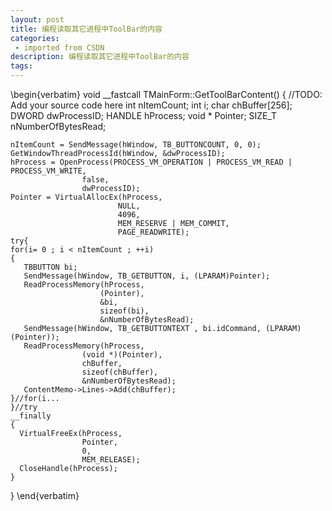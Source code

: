 ```yaml
---
layout: post
title: 编程读取其它进程中ToolBar的内容
categories: 
 - imported from CSDN
description: 编程读取其它进程中ToolBar的内容
tags: 
---
```


\begin{verbatim}
void __fastcall TMainForm::GetToolBarContent()
{
        //TODO: Add your source code here
    int nItemCount;
    int i;
    char chBuffer[256];
    DWORD dwProcessID;
    HANDLE hProcess;
    void * Pointer;
    SIZE_T nNumberOfBytesRead;
   
    nItemCount = SendMessage(hWindow, TB_BUTTONCOUNT, 0, 0);
    GetWindowThreadProcessId(hWindow, &dwProcessID);
    hProcess = OpenProcess(PROCESS_VM_OPERATION | PROCESS_VM_READ | PROCESS_VM_WRITE,
                    false,
                    dwProcessID);
    Pointer = VirtualAllocEx(hProcess,
                            NULL,
                            4096,
                            MEM_RESERVE | MEM_COMMIT,
                            PAGE_READWRITE);
    try{
    for(i= 0 ; i < nItemCount ; ++i)
    {                        
       TBBUTTON bi;
       SendMessage(hWindow, TB_GETBUTTON, i, (LPARAM)Pointer);
       ReadProcessMemory(hProcess,
                        (Pointer),
                        &bi,
                        sizeof(bi),
                        &nNumberOfBytesRead);
       SendMessage(hWindow, TB_GETBUTTONTEXT , bi.idCommand, (LPARAM)(Pointer));
       ReadProcessMemory(hProcess,
                    (void *)(Pointer),
                    chBuffer,
                    sizeof(chBuffer),
                    &nNumberOfBytesRead);
       ContentMemo->Lines->Add(chBuffer);
    }//for(i...
    }//try
    __finally
    {
      VirtualFreeEx(hProcess,
                    Pointer,
                    0,
                    MEM_RELEASE);
      CloseHandle(hProcess);
    }
}
\end{verbatim}